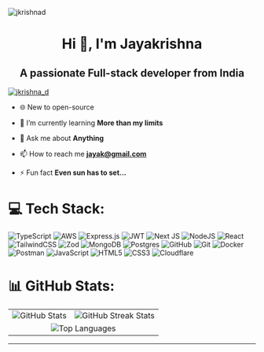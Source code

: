 <p align="left"> <img src="https://komarev.com/ghpvc/?username=jkrishnad&label=Profile%20views&color=0e75b6&style=flat" alt="jkrishnad" /> </p>

<h1 align="center">Hi 👋, I'm Jayakrishna</h1>
<h2 align="center">A passionate Full-stack developer from India</h3>

<p align="left"> <a href="https://twitter.com/jkrishna_d" target="blank"><img src="https://img.shields.io/twitter/follow/jkrishna_d?logo=twitter&style=for-the-badge" alt="jkrishna_d" /></a> </p>

- 🌐 New to open-source

- 🌱 I’m currently learning **More than my limits**

- 💬 Ask me about **Anything**

- 📫 How to reach me **jayak@gmail.com**

- ⚡ Fun fact **Even sun has to set...**

# 💻 Tech Stack:

![TypeScript](https://img.shields.io/badge/typescript-%23007ACC.svg?style=for-the-badge&logo=typescript&logoColor=white) ![AWS](https://img.shields.io/badge/AWS-%23FF9900.svg?style=for-the-badge&logo=amazon-aws&logoColor=white) ![Express.js](https://img.shields.io/badge/express.js-%23404d59.svg?style=for-the-badge&logo=express&logoColor=%2361DAFB) ![JWT](https://img.shields.io/badge/JWT-black?style=for-the-badge&logo=JSON%20web%20tokens) ![Next JS](https://img.shields.io/badge/Next-black?style=for-the-badge&logo=next.js&logoColor=white) ![NodeJS](https://img.shields.io/badge/node.js-6DA55F?style=for-the-badge&logo=node.js&logoColor=white) ![React](https://img.shields.io/badge/react-%2320232a.svg?style=for-the-badge&logo=react&logoColor=%2361DAFB) ![TailwindCSS](https://img.shields.io/badge/tailwindcss-%2338B2AC.svg?style=for-the-badge&logo=tailwind-css&logoColor=white) ![Zod](https://img.shields.io/badge/zod-%233068b7.svg?style=for-the-badge&logo=zod&logoColor=white) ![MongoDB](https://img.shields.io/badge/MongoDB-%234ea94b.svg?style=for-the-badge&logo=mongodb&logoColor=white) ![Postgres](https://img.shields.io/badge/postgres-%23316192.svg?style=for-the-badge&logo=postgresql&logoColor=white) ![GitHub](https://img.shields.io/badge/github-%23121011.svg?style=for-the-badge&logo=github&logoColor=white) ![Git](https://img.shields.io/badge/git-%23F05033.svg?style=for-the-badge&logo=git&logoColor=white) ![Docker](https://img.shields.io/badge/docker-%230db7ed.svg?style=for-the-badge&logo=docker&logoColor=white) ![Postman](https://img.shields.io/badge/Postman-FF6C37?style=for-the-badge&logo=postman&logoColor=white) ![JavaScript](https://img.shields.io/badge/javascript-%23323330.svg?style=for-the-badge&logo=javascript&logoColor=%23F7DF1E) ![HTML5](https://img.shields.io/badge/html5-%23E34F26.svg?style=for-the-badge&logo=html5&logoColor=white) ![CSS3](https://img.shields.io/badge/css3-%231572B6.svg?style=for-the-badge&logo=css3&logoColor=white) ![Cloudflare](https://img.shields.io/badge/Cloudflare-F38020?style=for-the-badge&logo=Cloudflare&logoColor=white)

# 📊 GitHub Stats:

<div align="center">
  <table>
    <tr>
      <td>
        <img src="https://github-readme-stats.vercel.app/api?username=JKrishnaD&theme=dark&hide_border=true&include_all_commits=false&count_private=false" alt="GitHub Stats" />
      </td>
      <td>
        <img src="https://github-readme-streak-stats.herokuapp.com/?user=JKrishnaD&theme=dark&hide_border=true" alt="GitHub Streak Stats" />
      </td>
    </tr>
    <tr>
      <td colspan="2" align="center">
        <img src="https://github-readme-stats.vercel.app/api/top-langs/?username=JKrishnaD&theme=dark&hide_border=true&include_all_commits=false&count_private=false&layout=compact" alt="Top Languages" />
      </td>
    </tr>
  </table>
</div>


---

<!-- Proudly created with GPRM ( https://gprm.itsvg.in ) -->
